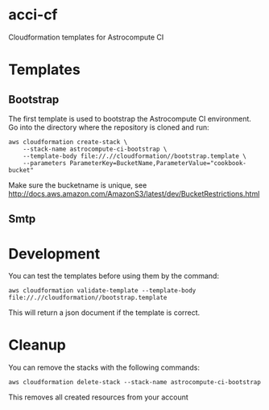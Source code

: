# acci-cf
Cloudformation templates for Astrocompute CI

# Templates

## Bootstrap

The first template is used to bootstrap the Astrocompute CI environment. Go into the directory where the repository is cloned and run:

    aws cloudformation create-stack \
		--stack-name astrocompute-ci-bootstrap \
		--template-body file://.//cloudformation//bootstrap.template \
		--parameters ParameterKey=BucketName,ParameterValue="cookbook-bucket"

Make sure the bucketname is unique, see http://docs.aws.amazon.com/AmazonS3/latest/dev/BucketRestrictions.html

## Smtp

# Development

You can test the templates before using them by the command:

	aws cloudformation validate-template --template-body file://.//cloudformation//bootstrap.template

This will return a json document if the template is correct.

# Cleanup

You can remove the stacks with the following commands:

	aws cloudformation delete-stack --stack-name astrocompute-ci-bootstrap

This removes all created resources from your account
